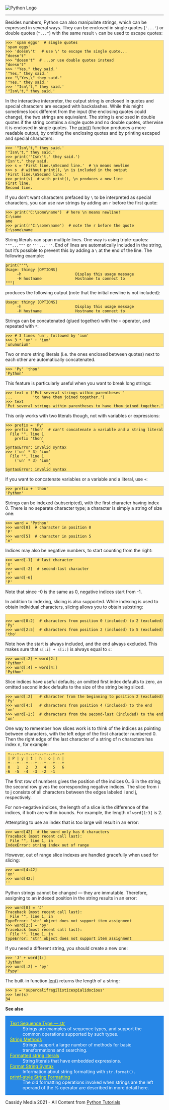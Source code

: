 
![Python Logo](https://i.imgur.com/yOGqfxX.png)


---

Besides numbers, Python can also manipulate strings, which can be expressed in several ways. They can be enclosed in single quotes (`'...'`) or double quotes (`"..."`) with the same result `\` can be used to escape quotes:

<pre style="background-color: #FFE37F; border: 1px solid #C4C4C4;"><code class="python">&gt;&gt;&gt; 'spam eggs'  # single quotes
'spam eggs'
>>> 'doesn\'t'  # use \' to escape the single quote...
"doesn't"
>>> "doesn't"  # ...or use double quotes instead
"doesn't"
>>> '"Yes," they said.'
'"Yes," they said.'
>>> "\"Yes,\" they said."
'"Yes," they said.'
>>> '"Isn\'t," they said.'
'"Isn\'t," they said.'
</code></pre>

In the interactive interpreter, the output string is enclosed in quotes and special characters are escaped with backslashes. While this might sometimes look different from the input (the enclosing quotes could change), the two strings are equivalent. The string is enclosed in double quotes if the string contains a single quote and no double quotes, otherwise it is enclosed in single quotes. The [print()](https://docs.python.org/3.8/library/functions.html#print) function produces a more readable output, by omitting the enclosing quotes and by printing escaped and special characters:

<pre style="background-color: #FFE37F; border: 1px solid #C4C4C4;"><code class="python">>>> '"Isn\'t," they said.'
'"Isn\'t," they said.'
>>> print('"Isn\'t," they said.')
"Isn't," they said.
>>> s = 'First line.\nSecond line.'  # \n means newline
>>> s  # without print(), \n is included in the output
'First line.\nSecond line.'
>>> print(s)  # with print(), \n produces a new line
First line.
Second line.
</code></pre>

If you don’t want characters prefaced by `\` to be interpreted as special characters, you can use raw strings by adding an `r` before the first quote:

<pre style="background-color: #FFE37F; border: 1px solid #C4C4C4;"><code class="python">>>> print('C:\some\name')  # here \n means newline!
C:\some
ame
>>> print(r'C:\some\name')  # note the r before the quote
C:\some\name
</code></pre>

String literals can span multiple lines. One way is using triple-quotes: `"""..."""` or `'''...'''`. End of lines are automatically included in the string, but it’s possible to prevent this by adding a `\` at the end of the line. The following example:

<pre style="background-color: #FFE37F; border: 1px solid #C4C4C4;"><code class="python">print("""\
Usage: thingy [OPTIONS]
     -h                        Display this usage message
     -H hostname               Hostname to connect to
""")
</code></pre>

produces the following output (note that the initial newline is not included):

<pre style="background-color: #FFE37F; border: 1px solid #C4C4C4;"><code class="python">Usage: thingy [OPTIONS]
     -h                        Display this usage message
     -H hostname               Hostname to connect to
</code></pre>

Strings can be concatenated (glued together) with the `+` operator, and repeated with `*`:

<pre style="background-color: #FFE37F; border: 1px solid #C4C4C4;"><code class="python">>>> # 3 times 'un', followed by 'ium'
>>> 3 * 'un' + 'ium'
'unununium'
</code></pre>

Two or more string literals (i.e. the ones enclosed between quotes) next to each other are automatically concatenated.

<pre style="background-color: #FFE37F; border: 1px solid #C4C4C4;"><code class="python">>>> 'Py' 'thon'
'Python'
</code></pre>

This feature is particularly useful when you want to break long strings:

<pre style="background-color: #FFE37F; border: 1px solid #C4C4C4;"><code class="Python">>>> text = ('Put several strings within parentheses '
...         'to have them joined together.')
>>> text
'Put several strings within parentheses to have them joined together.'
</code></pre>

This only works with two literals though, not with variables or expressions:

<pre style="background-color: #FFE37F; border: 1px solid #C4C4C4;"><code class="python">>>> prefix = 'Py'
>>> prefix 'thon'  # can't concatenate a variable and a string literal
  File "<stdin>", line 1
    prefix 'thon'
                ^
SyntaxError: invalid syntax
>>> ('un' * 3) 'ium'
  File "<stdin>", line 1
    ('un' * 3) 'ium'
                   ^
SyntaxError: invalid syntax
</code></pre>

If you want to concatenate variables or a variable and a literal, use `+`:

<pre style="background-color: #FFE37F; border: 1px solid #C4C4C4;"><code class="python">>>> prefix + 'thon'
'Python'
</code></pre>

Strings can be indexed (subscripted), with the first character having index 0. There is no separate character type; a character is simply a string of size one:

<pre style="background-color: #FFE37F; border: 1px solid #C4C4C4;"><code class="python">>>> word = 'Python'
>>> word[0]  # character in position 0
'P'
>>> word[5]  # character in position 5
'n'
</code></pre>

Indices may also be negative numbers, to start counting from the right:

<pre style="background-color: #FFE37F; border: 1px solid #C4C4C4;"><code class="python">>>> word[-1]  # last character
'n'
>>> word[-2]  # second-last character
'o'
>>> word[-6]
'P'
</code></pre>

Note that since -0 is the same as 0, negative indices start from -1.

In addition to indexing, slicing is also supported. While indexing is used to obtain individual characters, slicing allows you to obtain substring:

<pre style="background-color: #FFE37F; border: 1px solid #C4C4C4;"><code class="python">
>>> word[0:2]  # characters from position 0 (included) to 2 (excluded)
'Py'
>>> word[2:5]  # characters from position 2 (included) to 5 (excluded)
'tho'
</code></pre>

Note how the start is always included, and the end always excluded. This makes sure that `s[:i] + s[i:]` is always equal to `s`:

<pre style="background-color: #FFE37F; border: 1px solid #C4C4C4;"><code class="python">>>> word[:2] + word[2:]
'Python'
>>> word[:4] + word[4:]
'Python'
</code></pre>

Slice indices have useful defaults; an omitted first index defaults to zero, an omitted second index defaults to the size of the string being sliced.

<pre style="background-color: #FFE37F; border: 1px solid #C4C4C4;"><code class="python">>>> word[:2]   # character from the beginning to position 2 (excluded)
'Py'
>>> word[4:]   # characters from position 4 (included) to the end
'on'
>>> word[-2:]  # characters from the second-last (included) to the end
'on'
</code></pre>

One way to remember how slices work is to think of the indices as pointing between characters, with the left edge of the first character numbered 0. Then the right edge of the last character of a string of n characters has index n, for example:

<pre style="background-color: #FFE37F; border: 1px solid #C4C4C4;"><code class="python"> +---+---+---+---+---+---+
 | P | y | t | h | o | n |
 +---+---+---+---+---+---+
 0   1   2   3   4   5   6
-6  -5  -4  -3  -2  -1
</code></pre>

The first row of numbers gives the position of the indices 0…6 in the string; the second row gives the corresponding negative indices. The slice from i to j consists of all characters between the edges labeled i and j, respectively.

For non-negative indices, the length of a slice is the difference of the indices, if both are within bounds. For example, the length of `word[1:3]` is 2.

Attempting to use an index that is too large will result in an error:

<pre style="background-color: #FFE37F; border: 1px solid #C4C4C4;"><code class="python">>>> word[42]  # the word only has 6 characters
Traceback (most recent call last):
  File "<stdin>", line 1, in <module>
IndexError: string index out of range
</code></pre>

However, out of range slice indexes are handled gracefully when used for slicing:

<pre style="background-color: #FFE37F; border: 1px solid #C4C4C4;"><code class="python">>>> word[4:42]
'on'
>>> word[42:]
''
</code></pre>

Python strings cannot be changed — they are immutable. Therefore, assigning to an indexed position in the string results in an error:

<pre style="background-color: #FFE37F; border: 1px solid #C4C4C4;"><code class="python">>>> word[0] = 'J'
Traceback (most recent call last):
  File "<stdin>", line 1, in <module>
TypeError: 'str' object does not support item assignment
>>> word[2:] = 'py'
Traceback (most recent call last):
  File "<stdin>", line 1, in <module>
TypeError: 'str' object does not support item assignment
</code></pre>

If you need a different string, you should create a new one:

<pre style="background-color: #FFE37F; border: 1px solid #C4C4C4;"><code class="python">>>> 'J' + word[1:]
'Jython'
>>> word[:2] + 'py'
'Pypy'
</code></pre>

The built-in function [len()](https://docs.python.org/3.8/library/functions.html#len) returns the length of a string:

<pre style="background-color: #FFE37F; border: 1px solid #C4C4C4;"><code class="python">>>> s = 'supercalifragilisticexpialidocious'
>>> len(s)
34
</code></pre>



__See also__
<dl style="background: #2787E7; color: white; padding: 15px">

<dt>
<a href="https://docs.python.org/3.8/library/stdtypes.html#textseq" style="color: yellow;">Text Sequence Type — str</a>
</dt>
<dd>Strings are examples of sequence types, and support the common operations supported by such types.</dd>

<dt>
<a href="https://docs.python.org/3.8/library/stdtypes.html#string-methods" style="color: yellow;">String Methods</a>
</dt>
<dd>Strings support a large number of methods for basic transformations and searching.</dd>
    
<dt>
<a href="https://docs.python.org/3.8/reference/lexical_analysis.html#f-strings" style="color: yellow;">Formatted string literals</a>
</dt>
<dd>String literals that have embedded expressions.</dd>

<dt>
<a href="https://docs.python.org/3.8/library/string.html#formatstrings" style="color: yellow;">Format String Syntax</a>
</dt>
<dd>Information about string formatting with <code>str.format().</code></dd>

<dt>
<a href="https://docs.python.org/3.8/library/stdtypes.html#old-string-formatting" style="color: yellow;">printf-style String Formatting</a> 
</dt>
<dd>The old formatting operations invoked when strings are the left operand of the % operator are described in more detail here.</dd>
</dl>



Cassidy Media 2021 - All Content from [Python Tutorials](https://docs.python.org/3/tutorial/index.html)